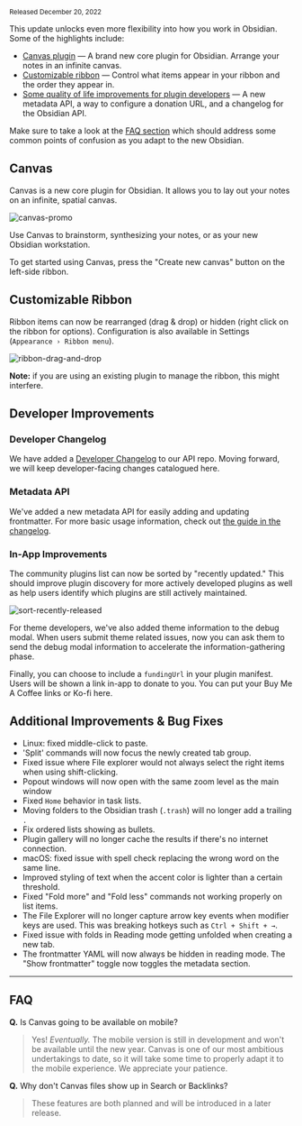 <small>Released December 20, 2022</small>

This update unlocks even more flexibility into how you work in Obsidian. Some of the highlights include:
- [Canvas plugin](#canvas) — A brand new core plugin for Obsidian. Arrange your notes in an infinite canvas.
- [Customizable ribbon](#customizable-ribbon) — Control what items appear in your ribbon and the order they appear in.
- [Some quality of life improvements for plugin developers](#developer-improvements) — A new metadata API, a way to configure a donation URL, and a changelog for the Obsidian API.

Make sure to take a look at the [FAQ section](#faq) which should address some common points of confusion as you adapt to the new Obsidian.


## Canvas

Canvas is a new core plugin for Obsidian. It allows you to lay out your notes on an infinite, spatial canvas.

<img alt="canvas-promo" src="https://user-images.githubusercontent.com/693981/205718501-d9fe405b-6684-41c8-a3b3-eb5da73777d2.png">

Use Canvas to brainstorm, synthesizing your notes, or as your new Obsidian workstation.

To get started using Canvas, press the "Create new canvas" button on the left-side ribbon.


## Customizable Ribbon

Ribbon items can now be rearranged (drag & drop) or hidden (right click on the ribbon for options). Configuration is also available in Settings (`Appearance › Ribbon menu`).

![ribbon-drag-and-drop](https://user-images.githubusercontent.com/693981/208676459-7a94bbc3-a16d-4d19-8d71-64e901ed3607.png)

**Note:** if you are using an existing plugin to manage the ribbon, this might interfere.


## Developer Improvements

### Developer Changelog

We have added a [Developer Changelog](https://github.com/obsidianmd/obsidian-api/blob/master/CHANGELOG.md) to our API repo. Moving forward, we will keep developer-facing changes catalogued here.

### Metadata API

We've added a new metadata API for easily adding and updating frontmatter. For more basic usage information, check out [the guide in the changelog](https://github.com/obsidianmd/obsidian-api/blob/master/CHANGELOG.md#v110-2022-12-05--insider-build).

### In-App Improvements

The community plugins list can now be sorted by "recently updated." This should improve plugin discovery for more actively developed plugins as well as help users identify which plugins are still actively maintained.

![sort-recently-released](https://user-images.githubusercontent.com/693981/208675825-87fb6a93-c502-42e8-bffa-c3152b4aac7f.png)

For theme developers, we've also added theme information to the debug modal. When users submit theme related issues, now you can ask them to send the debug modal information to accelerate the information-gathering phase.

Finally, you can choose to include a `fundingUrl` in your plugin manifest. Users will be shown a link in-app to donate to you. You can put your Buy Me A Coffee links or Ko-fi here.


## Additional Improvements & Bug Fixes

- Linux: fixed middle-click to paste.
- 'Split' commands will now focus the newly created tab group.
- Fixed issue where File explorer would not always select the right items when using shift-clicking.
- Popout windows will now open with the same zoom level as the main window
- Fixed `Home` behavior in task lists.
- Moving folders to the Obsidian trash (`.trash`) will no longer add a trailing `.`
- Fix ordered lists showing as bullets.
- Plugin gallery will no longer cache the results if there's no internet connection.
- macOS: fixed issue with spell check replacing the wrong word on the same line.
- Improved styling of text when the accent color is lighter than a certain threshold.
- Fixed "Fold more" and "Fold less" commands not working properly on list items.
- The File Explorer will no longer capture arrow key events when modifier keys are used. This was breaking hotkeys such as `Ctrl + Shift + →`.
- Fixed issue with folds in Reading mode getting unfolded when creating a new tab.
- The frontmatter YAML will now always be hidden in reading mode. The "Show frontmatter" toggle now toggles the metadata section.

---

## FAQ

**Q.** Is Canvas going to be available on mobile?

> Yes! _Eventually._ The mobile version is still in development and won't be available until the new year. Canvas is one of our most ambitious undertakings to date, so it will take some time to properly adapt it to the mobile experience. We appreciate your patience.

**Q.** Why don't Canvas files show up in Search or Backlinks?

> These features are both planned and will be introduced in a later release.
